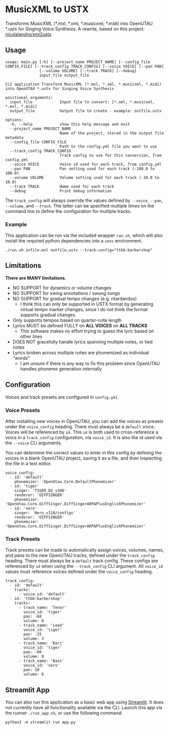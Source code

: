 # MusicXML to USTX
Transforms MusicXML (*.mxl, *.xml, *.musicxml, *.midi) into OpenUTAU *.ustx for Singing Voice Synthesis. A rewrite, based on this project: [nicolalandro/xml2ustx](https://github.com/nicolalandro/xml2ustx)
## Usage
```
usage: main.py [-h] [--project_name PROJECT_NAME] [--config_file CONFIG_FILE] [--track_config TRACK_CONFIG] [--voice VOICE] [--pan PAN]
               [--volume VOLUME] [--track TRACK] [--debug]
               input_file output_file

CLI application Transform MusicXML (*.mxl, *.xml, *.musicxml, *.midi) into OpenUTAU *.ustx for Singing Voice Synthesis

positional arguments:
  input_file            Input file to convert: [*.xml, *.musicxml, *.mxl, *.midi]
  output_file           Output file to create - example: outfile.ustx

options:
  -h, --help            show this help message and exit
  --project_name PROJECT_NAME
                        Name of the project, stored in the output file metadata
  --config_file CONFIG_FILE
                        Path to the config.yml file you want to use
  --track_config TRACK_CONFIG
                        Track config to use for this conversion, from config.yml
  --voice VOICE         Voice id used for each track, from config.yml
  --pan PAN             Pan setting used for each track (-100.0 to 100.0)
  --volume VOLUME       Volume setting used for each track (-10.0 to 10.0)
  --track TRACK         Name used for each track
  --debug               Print debug information

```
The `track_config` will always override the values defined by `--voice`, `--pan`, `--volume`, and `--track`. The latter can be specified multiple times on the command line to define the configuration for multiple tracks.

### Example
This application can be run via the included wrapper `run.sh`, which will also install the required python dependencies into a `venv` environment.
```
./run.sh infile.mxl outfile.ustx --track-config="ttbb-barbershop"
```

## Limitations
**There are MANY limitations.**
- NO SUPPORT for dynamics or volume changes
- NO SUPPORT for swing annotations / swung songs
- NO SUPPORT for gradual tempo changes (e.g. ritardandos)
  - I think this can only be supported in USTX format by generating virtual tempo marker changes, since I do not think the format supports gradual changes. 
- Only supports tempos based on quarter-note length
- Lyrics MUST be defined FULLY on **ALL VOICES** on **ALL TRACKS**
  - This software makes no effort trying to guess the lyric based on other lines
- DOES NOT gracefully handle lyrics spanning multiple notes, or tied notes
- Lyrics broken across multiple notes are phonemized as individual "words"
  - I am unsure if there is any way to fix this problem since OpenUTAU handles phoneme generation internally

## Configuration
Voices and track presets are configured in `config.yml`. 

### Voice Presets
After installing new voices in OpenUTAU, you can add the voices as presets under the `voice_config` heading. There must always be a `default` voice. Voices will be referenced by `id`. This `id` is both used to cross-reference a voice in a `track_config` configuration, via `voice_id`. It is also the id used via the `--voice` CLI arguments.

You can determine the correct values to enter in this config by defining the voices in a blank OpenUTAU project, saving it as a file, and then inspecting the file in a text editor.

```
voice_config:
  - id: 'default'
    phonemizer: 'OpenUtau.Core.DefaultPhonemizer'
  - id: 'tiger'
    singer: 'TIGER_DS_v106'
    renderer: 'DIFFSINGER'
    phonemizer: 'OpenUtau.Core.DiffSinger.DiffSingerARPAPlusEnglishPhonemizer'
  - id: 'nero'
    singer: 'Nero_v110/configs'
    renderer: 'DIFFSINGER'
    phonemizer: 'OpenUtau.Core.DiffSinger.DiffSingerARPAPlusEnglishPhonemizer'
```

### Track Presets
Track presets can be made to automatically assign voices, volumes, names, and pans to the new OpenUTAU tracks, defined under the `track_config` heading. There must always be a `default` track config. These configs are referenced by `id` when using the `--track_config` CLI argument. All `voice_id` values must reference voices defined under the `voice_config` heading.

```
track_config:
  - id: 'default'
    tracks:
      - voice_id: 'default'
  - id: 'ttbb-barbershop'
    tracks:
      - track_name: 'Tenor'
        voice_id: 'tiger'
        pan: -60
        volume: 0
      - track_name: 'Lead'
        voice_id: 'tiger'
        pan: -25
        volume: 3
      - track_name: 'Bari'
        voice_id: 'tiger'
        pan: -60
        volume: 0
      - track_name: 'Bass'
        voice_id: 'nero'
        pan: 10
        volume: 6
```

## Streamlit App
You can also run this application as a basic web app using [Streamlit](https://streamlit.io/). It does not currently have all functionality available via the CLI. Launch this app via the runner `./run_app.sh`, or use the following command:
```
python3 -m streamlit run app.py
```